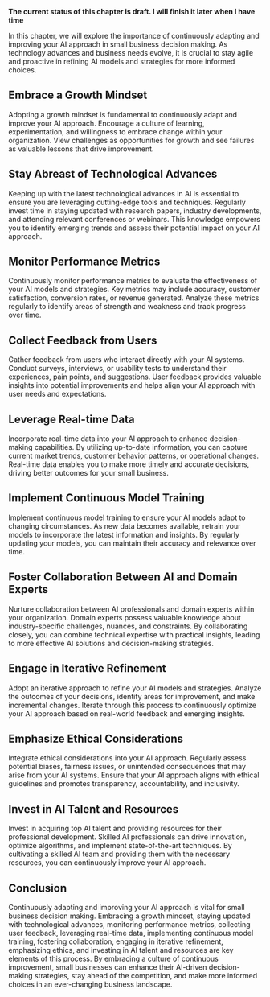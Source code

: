 **The current status of this chapter is draft. I will finish it later when I have time**

In this chapter, we will explore the importance of continuously adapting and improving your AI approach in small business decision making. As technology advances and business needs evolve, it is crucial to stay agile and proactive in refining AI models and strategies for more informed choices.

Embrace a Growth Mindset
------------------------

Adopting a growth mindset is fundamental to continuously adapt and improve your AI approach. Encourage a culture of learning, experimentation, and willingness to embrace change within your organization. View challenges as opportunities for growth and see failures as valuable lessons that drive improvement.

Stay Abreast of Technological Advances
--------------------------------------

Keeping up with the latest technological advances in AI is essential to ensure you are leveraging cutting-edge tools and techniques. Regularly invest time in staying updated with research papers, industry developments, and attending relevant conferences or webinars. This knowledge empowers you to identify emerging trends and assess their potential impact on your AI approach.

Monitor Performance Metrics
---------------------------

Continuously monitor performance metrics to evaluate the effectiveness of your AI models and strategies. Key metrics may include accuracy, customer satisfaction, conversion rates, or revenue generated. Analyze these metrics regularly to identify areas of strength and weakness and track progress over time.

Collect Feedback from Users
---------------------------

Gather feedback from users who interact directly with your AI systems. Conduct surveys, interviews, or usability tests to understand their experiences, pain points, and suggestions. User feedback provides valuable insights into potential improvements and helps align your AI approach with user needs and expectations.

Leverage Real-time Data
-----------------------

Incorporate real-time data into your AI approach to enhance decision-making capabilities. By utilizing up-to-date information, you can capture current market trends, customer behavior patterns, or operational changes. Real-time data enables you to make more timely and accurate decisions, driving better outcomes for your small business.

Implement Continuous Model Training
-----------------------------------

Implement continuous model training to ensure your AI models adapt to changing circumstances. As new data becomes available, retrain your models to incorporate the latest information and insights. By regularly updating your models, you can maintain their accuracy and relevance over time.

Foster Collaboration Between AI and Domain Experts
--------------------------------------------------

Nurture collaboration between AI professionals and domain experts within your organization. Domain experts possess valuable knowledge about industry-specific challenges, nuances, and constraints. By collaborating closely, you can combine technical expertise with practical insights, leading to more effective AI solutions and decision-making strategies.

Engage in Iterative Refinement
------------------------------

Adopt an iterative approach to refine your AI models and strategies. Analyze the outcomes of your decisions, identify areas for improvement, and make incremental changes. Iterate through this process to continuously optimize your AI approach based on real-world feedback and emerging insights.

Emphasize Ethical Considerations
--------------------------------

Integrate ethical considerations into your AI approach. Regularly assess potential biases, fairness issues, or unintended consequences that may arise from your AI systems. Ensure that your AI approach aligns with ethical guidelines and promotes transparency, accountability, and inclusivity.

Invest in AI Talent and Resources
---------------------------------

Invest in acquiring top AI talent and providing resources for their professional development. Skilled AI professionals can drive innovation, optimize algorithms, and implement state-of-the-art techniques. By cultivating a skilled AI team and providing them with the necessary resources, you can continuously improve your AI approach.

Conclusion
----------

Continuously adapting and improving your AI approach is vital for small business decision making. Embracing a growth mindset, staying updated with technological advances, monitoring performance metrics, collecting user feedback, leveraging real-time data, implementing continuous model training, fostering collaboration, engaging in iterative refinement, emphasizing ethics, and investing in AI talent and resources are key elements of this process. By embracing a culture of continuous improvement, small businesses can enhance their AI-driven decision-making strategies, stay ahead of the competition, and make more informed choices in an ever-changing business landscape.
